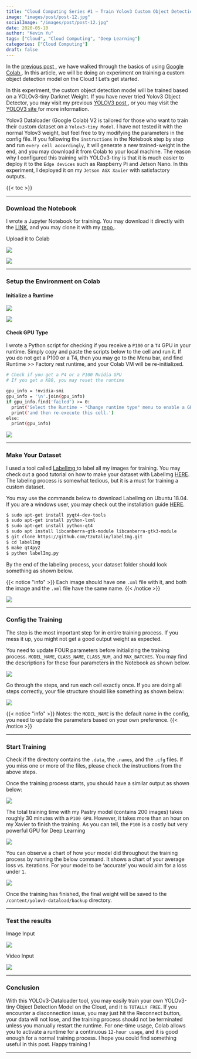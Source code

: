 ```yaml
---
title: "Cloud Computing Series #1 — Train Yolov3 Custom Object Detection Model with Colab"
image: "images/post/post-12.jpg"
socialImage: "/images/post/post-12.jpg"
date: 2020-05-10
author: "Kevin Yu"
tags: ["Cloud", "Cloud Computing", "Deep Learning"]
categories: ["Cloud Computing"]
draft: false
---
```


In the [ previous post ](http://hikariai.net/blog/start-your-cloud-computing-journey-with-colab/), we have walked through the basics of using [ Google Colab ](https://colab.research.google.com/). In this article, we will be doing an experiment on training a custom object detection model on the Cloud ! Let’s get started.

In this experiment, the custom object detection model will be trained based on a YOLOv3-tiny Darknet Weight. If you have never tried Yolov3 Object Detector, you may visit my previous [ YOLOV3 post ](http://hikariai.net/run-yolov3-object-detection-on-your-edge-device/), or you may visit the [ YOLOV3 site ](https://pjreddie.com/yolo/) for more information.

Yolov3 Dataloader (Google Colab) V2 is tailored for those who want to train their custom dataset on a `Yolov3-tiny Model`. I have not tested it with the normal Yolov3 weight, but feel free to try modifying the parameters in the config file. If you following the `instructions` in the Notebook step by step and run `every cell accordingly`, it will generate a new trained-weight in the end, and you may download it from Colab to your local machine. The reason why I configured this training with YOLOv3-tiny is that it is much easier to deploy it to the `Edge devices` such as Raspberry Pi and Jetson Nano. In this experiment, I deployed it on my `Jetson AGX Xavier` with satisfactory outputs.

{{< toc >}}

---

### Download the Notebook

I wrote a Jupyter Notebook for training. You may download it directly with the [LINK](https://objectstorage.ca-toronto-1.oraclecloud.com/n/yzpqsgba6ssd/b/bucket-20200415-0121/o/yolov3_dataloader_cloud_v2.ipynb), and you may clone it with my [ repo ](https://github.com/yqlbu/yolov3-dataloader-cloud-v2/).

Upload it to Colab

![](https://objectstorage.ap-tokyo-1.oraclecloud.com/n/nrmjjlvckvsb/b/blog-content-20211009/o/post-12-Screen-Shot-2020-04-25-at-12.08.48-AM-2048x1119.png)

![](https://objectstorage.ap-tokyo-1.oraclecloud.com/n/nrmjjlvckvsb/b/blog-content-20211009/o/post-12-Screen-Shot-2020-04-25-at-12.09.43-AM-2048x960.png)

---

### Setup the Environment on Colab

#### Initialize a Runtime

![](https://objectstorage.ap-tokyo-1.oraclecloud.com/n/nrmjjlvckvsb/b/blog-content-20211009/o/post-12-Screen-Shot-2020-04-25-at-12.11.30-AM.png)

![](https://objectstorage.ap-tokyo-1.oraclecloud.com/n/nrmjjlvckvsb/b/blog-content-20211009/o/post-12-Screen-Shot-2020-04-25-at-12.11.52-AM-2048x1019.png)

#### Check GPU Type

I wrote a Python script for checking if you receive a `P100` or a `T4` GPU in your runtime. Simply copy and paste the scripts below to the cell and run it. If you do not get a P100 or a T4, then you may go to the Menu bar, and find Runtime >> Factory rest runtime, and your Colab VM will be re-initialized.

```bash
# Check if you get a P4 or a P100 Nvidia GPU
# If you get a K80, you may reset the runtime

gpu_info = !nvidia-smi
gpu_info = '\n'.join(gpu_info)
if gpu_info.find('failed') >= 0:
  print('Select the Runtime → "Change runtime type" menu to enable a GPU accelerator, ')
  print('and then re-execute this cell.')
else:
  print(gpu_info)
```

![](https://objectstorage.ap-tokyo-1.oraclecloud.com/n/nrmjjlvckvsb/b/blog-content-20211009/o/post-12-colab-p100-1.png)

---

### Make Your Dataset

I used a tool called [ LabelImg ](https://github.com/tzutalin/labelImg) to label all my images for training. You may check out a good tutorial on how to make your dataset with LabelImg [HERE](https://www.arunponnusamy.com/preparing-custom-dataset-for-training-yolo-object-detector.html). The labeling process is somewhat tedious, but it is a must for training a custom dataset.

You may use the commands below to download LabelImg on Ubuntu 18.04. If you are a windows user, you may check out the installation guide [HERE](https://github.com/tzutalin/labelImg).

```bash
$ sudo apt-get install pyqt4-dev-tools
$ sudo apt-get install python-lxml
$ sudo apt-get install python-qt4
$ sudo apt install libcanberra-gtk-module libcanberra-gtk3-module
$ git clone https://github.com/tzutalin/labelImg.git
$ cd labelImg
$ make qt4py2
$ python labelImg.py
```

By the end of the labeling process, your dataset folder should look something as shown below.

{{< notice "info" >}}
Each image should have one `.xml` file with it, and both the image and the `.xml` file have the same name.
{{< /notice >}}

![](https://objectstorage.ap-tokyo-1.oraclecloud.com/n/nrmjjlvckvsb/b/blog-content-20211009/o/post-12-Screen-Shot-2020-04-25-at-12.29.44-AM.png)

---

### Config the Training

The step is the most important step for in entire training process. If you mess it up, you might not get a good output weight as expected.

You need to update FOUR parameters before initializing the training process. `MODEL_NAME`, `CLASS_NAME`, `CLASS_NUM`, and `MAX_BATCHES`. You may find the descriptions for these four parameters in the Notebook as shown below.

![](https://objectstorage.ap-tokyo-1.oraclecloud.com/n/nrmjjlvckvsb/b/blog-content-20211009/o/post-12-Screen-Shot-2020-04-25-at-12.40.37-AM-2048x1188.png)

Go through the steps, and run each cell exactly once. If you are doing all steps correctly, your file structure should like something as shown below:

![](https://objectstorage.ap-tokyo-1.oraclecloud.com/n/nrmjjlvckvsb/b/blog-content-20211009/o/post-12-Screen-Shot-2020-04-25-at-12.49.01-AM-2048x1190.png)

{{< notice "info" >}}
Notes: the `MODEL_NAME` is the default name in the config, you need to update the parameters based on your own preference.
{{< /notice >}}

---

### Start Training

Check if the directory contains the `.data`, the `.names`, and the `.cfg` files. If you miss one or more of the files, please check the instructions from the above steps.

Once the training process starts, you should have a similar output as shown below:

![](https://objectstorage.ap-tokyo-1.oraclecloud.com/n/nrmjjlvckvsb/b/blog-content-20211009/o/post-12-training-2048x906.png)

The total training time with my Pastry model (contains 200 images) takes roughly 30 minutes with a `P100 GPU`. However, it takes more than an hour on my Xavier to finish the training. As you can tell, the `P100` is a costly but very powerful GPU for Deep Learning

![](https://objectstorage.ap-tokyo-1.oraclecloud.com/n/nrmjjlvckvsb/b/blog-content-20211009/o/post-12-training-done-2048x559.png)

You can observe a chart of how your model did throughout the training process by running the below command. It shows a chart of your average loss vs. iterations. For your model to be ‘accurate’ you would aim for a loss under `1`.

![](https://objectstorage.ap-tokyo-1.oraclecloud.com/n/nrmjjlvckvsb/b/blog-content-20211009/o/post-12-training-graph-2048x1104.png)

Once the training has finished, the final weight will be saved to the `/content/yolov3-dataload/backup` directory.

---

### Test the results

Image Input

![](https://objectstorage.ap-tokyo-1.oraclecloud.com/n/nrmjjlvckvsb/b/blog-content-20211009/o/post-12-img-predict-1-2048x891.png)

Video Input

![](https://objectstorage.ap-tokyo-1.oraclecloud.com/n/nrmjjlvckvsb/b/blog-content-20211009/o/post-12-eggtart-demo-2048x1152.png)

---

### Conclusion

With this YOLOv3-Dataloader tool, you may easily train your own YOLOv3-tiny Object Detection Model on the Cloud, and it is `TOTALLY FREE`. If you encounter a disconnection issue, you may just hit the Reconnect button, your data will not lose, and the training process should not be terminated unless you manually restart the runtime. For one-time usage, Colab allows you to activate a runtime for a continuous `12-hour usage`, and it is good enough for a normal training process. I hope you could find something useful in this post. Happy training !

---
